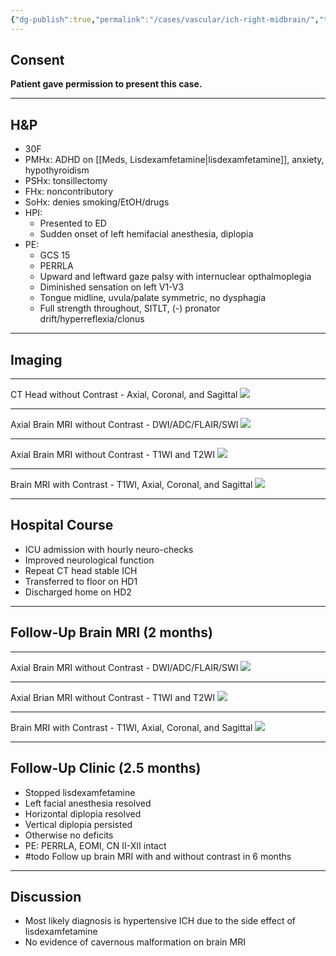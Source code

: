 ```yaml
---
{"dg-publish":true,"permalink":"/cases/vascular/ich-right-midbrain/","tags":["ICH","midbrain","todo"],"created":"2023-05-12T22:23:44.000-05:00","updated":"2023-06-02T16:36:49.178-05:00"}
---
```



## Consent

**Patient gave permission to present this case.**

---

## H&P

- 30F
- PMHx: ADHD on [[Meds, Lisdexamfetamine\|lisdexamfetamine]], anxiety, hypothyroidism
- PSHx: tonsillectomy
- FHx: noncontributory
- SoHx: denies smoking/EtOH/drugs
- HPI: 
	- Presented to ED
	- Sudden onset of left hemifacial anesthesia, diplopia
- PE: 
	- GCS 15
	- PERRLA
	- Upward and leftward gaze palsy with internuclear opthalmoplegia
	- Diminished sensation on left V1-V3
	- Tongue midline, uvula/palate symmetric, no dysphagia
	- Full strength throughout, SITLT, (-) pronator drift/hyperreflexia/clonus

---

## Imaging

---

CT Head without Contrast - Axial, Coronal, and Sagittal
![](https://i.imgur.com/0VpGoXO.png)

---

Axial Brain MRI without Contrast - DWI/ADC/FLAIR/SWI
![](https://i.imgur.com/pTkOeir.png)

---

Axial Brain MRI without Contrast - T1WI and T2WI
![](https://i.imgur.com/ukrACl2.png)

---

Brain MRI with Contrast - T1WI, Axial, Coronal, and Sagittal
![](https://i.imgur.com/oGVMImT.png)

---

## Hospital Course

- ICU admission with hourly neuro-checks
- Improved neurological function
- Repeat CT head stable ICH
- Transferred to floor on HD1
- Discharged home on HD2

---

## Follow-Up Brain MRI (2 months)

---

Axial Brain MRI without Contrast - DWI/ADC/FLAIR/SWI
![](https://i.imgur.com/vPxBFLs.png)

---

Axial Brian MRI without Contrast - T1WI and T2WI
![](https://i.imgur.com/fnB74mx.png)

---

Brain MRI with Contrast - T1WI, Axial, Coronal, and Sagittal
![](https://i.imgur.com/GtUthjP.png)

---

## Follow-Up Clinic (2.5 months)

- Stopped lisdexamfetamine
- Left facial anesthesia resolved
- Horizontal diplopia resolved
- Vertical diplopia persisted
- Otherwise no deficits
- PE: PERRLA, EOMI, CN II-XII intact
-  #todo Follow up brain MRI with and without contrast in 6 months

---

## Discussion

- Most likely diagnosis is hypertensive ICH due to the side effect of lisdexamfetamine
- No evidence of cavernous malformation on brain MRI
